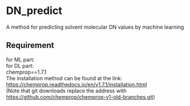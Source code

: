 # DN_predict
A method for predicting solvent molecular DN values by machine learning

## Requirement
for ML part:  
for DL part:  
  chemprop==1.7.1  
  The installation method can be found at the link:  
  https://chemprop.readthedocs.io/en/v1.7.1/installation.html  
  (Note that git downloads replace the address with https://github.com/chemprop/chemprop-v1-old-branches.git)
